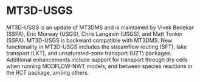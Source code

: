 MT3D-USGS
=========

MT3D-USGS is an update of MT3DMS and is maintained by Vivek Bedekar (SSPA), Eric Morway (USGS), Chris Langevin (USGS), and Matt Tonkin (SSPA).  MT3D-USGS is backward compatible with MT3DMS.  New functionality in MT3D-USGS includes the streamflow routing (SFT), lake transport (LKT), and unsaturated-zone transport (UZT) packages.  Additional enhancements include support for transport through dry cells when running MODFLOW-NWT models, and between species reactions in the RCT package, among others.
